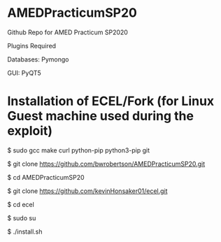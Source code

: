 # AMEDPracticumSP20
Github Repo for AMED Practicum SP2020

Plugins Required

Databases:
Pymongo

GUI:
PyQT5

# Installation of ECEL/Fork (for Linux Guest machine used during the exploit)

$ sudo gcc make curl python-pip python3-pip git

$ git clone https://github.com/bwrobertson/AMEDPracticumSP20.git

$ cd AMEDPracticumSP20

$ git clone https://github.com/kevinHonsaker01/ecel.git

$ cd ecel

$ sudo su

$ ./install.sh
